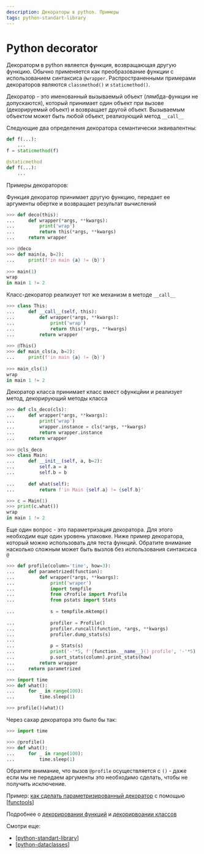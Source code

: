 ```yaml
---
description: Декораторы в python. Примеры
tags: python-standart-library
---
```

# Python decorator

Декораторм в python является функция, возвращающая другую функцию. Обычно применяется как преобразование функции с использованием синтаксиса `@wrapper`. Распространенными примерами декораторов являются `classmethod()` и `staticmethod()`.

Декоратор - это именованный вызываемый объект (лямбда-функции не допускаются), который принимает один объект при вызове (декорируемый объект) и возвращает другой объект. Вызываемым объектом может быть любой объект, реализующий метод `__call__`

Cледующие два определения декоратора семантически эквивалентны:

```python
def f(...):
    ...
f = staticmethod(f)

@staticmethod
def f(...):
    ...
```

Примеры декораторов:

Функция декоратор принимает другую функцию, передает ее аргументы обертке и возвращает результат вычислений

```python
>>> def deco(this):
...     def wrapper(*args, **kwargs):
...         print('wrap')
...         return this(*args, **kwargs)
...     return wrapper

>>> @deco
>>> def main(a, b=2):
...     print(f'in main {a} != {b}')
    
>>> main(1)
wrap
in main 1 != 2
```

Класс-декоратор реализует тот же механизм в методе `__call__`

```python
>>> class This:
...     def __call__(self, this):
...         def wrapper(*args, **kwargs):
...             print('wrap')
...             return this(*args, **kwargs)
...         return wrapper
        
>>> @This()
>>> def main_cls(a, b=2):
...     print(f'in main {a} != {b}')
    
>>> main_cls(1)
wrap
in main 1 != 2
```

Декоратор класса принимает класс вмест офункцйии и реализует метод, декорирующий методы класса

```python
>>> def cls_deco(cls):
...     def wrapper(*args, **kwargs):
...         print('wrap')
...         wrapper.instance = cls(*args, **kwargs)
...         return wrapper.instance
...     return wrapper
    
>>> @cls_deco
>>> class Main:
...     def __init__(self, a, b=2):
...         self.a = a
...         self.b = b
    
...     def what(self):
...         return f'in Main {self.a} != {self.b}'

>>> c = Main(1)
>>> print(c.what())
wrap
in main 1 != 2
```

Еще один вопрос - это параметризация декоратора. Для этого необходим еще один уровень упаковке. Ниже пример декоратора, который можно использовать для теста функций. Обратите внимание насколько сложным может быть вызлов без использования синтаксиса `@`

```python
>>> def profile(column='time', how=3):
...     def parametrized(function):
...         def wrapper(*args, **kwargs):
...             print('wraper')
...             import tempfile
...             from cProfile import Profile
...             from pstats import Stats
            
...             s = tempfile.mktemp()
            
...             profiler = Profile()
...             profiler.runcall(function, *args, **kwargs)
...             profiler.dump_stats(s)
...             
...             p = Stats(s)
...             print('-'*5, f'{function.__name__}() profile', '-'*5)
...             p.sort_stats(column).print_stats(how)
...         return wrapper
...     return parametrized

>>> import time
>>> def what():
...     for _ in range(100):
...         time.sleep(1)

>>> profile()(what)()
```

Через сахар декоратора это было бы так:

```python
>>> import time

>>> @profile()
>>> def what():
...     for _ in range(100):
...         time.sleep(1)
```

Обратите внимание, что вызов `@profile` осуществляется с `()` - даже если мы не передаем аргументы это необходимо сделать, чтобы не получить исключение.

Пример: [как сделать параметризированный декоратор](https://stackoverflow.com/a/25827070/15966204) с помощью [[functools]]

Подробнее о [декорировании функций](https://docs.python.org/3/reference/compound_stmts.html#function) и [декорирвоании классов](https://docs.python.org/3/reference/compound_stmts.html#class)

Смотри еще:

- [[python-standart-library]]
- [[python-dataclasses]]

[//begin]: # "Autogenerated link references for markdown compatibility"
[functools]: functools "Functools"
[python-standart-library]: ../lists/python-standart-library "Стандартная библиотека python и полезные ресурсы"
[python-dataclasses]: python-dataclasses "Python dataclasses"
[//end]: # "Autogenerated link references"